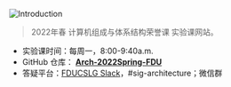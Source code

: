![Introduction](https://fducslg.github.io/ICS-2021Spring-FDU/asset/banner.svg)

> 2022年春 计算机组成与体系结构荣誉课 实验课网站。



- 实验课时间：每周一，8:00-9:40a.m.
- GitHub 仓库： **[ Arch-2022Spring-FDU](https://github.com/FDUCSLG/Arch-2022Spring-FDU)**
- 答疑平台：[FDUCSLG Slack](https://fducslg.slack.com/)，#sig-architecture；微信群

